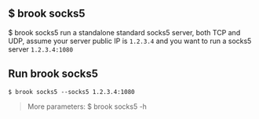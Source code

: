## $ brook socks5

$ brook socks5 run a standalone standard socks5 server, both TCP and UDP, assume your server public IP is `1.2.3.4` and you want to run a socks5 server `1.2.3.4:1080`

## Run brook socks5

```
$ brook socks5 --socks5 1.2.3.4:1080
```

> More parameters: $ brook socks5 -h
